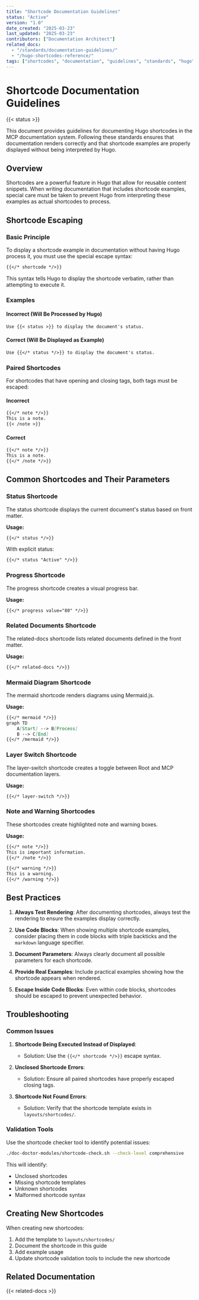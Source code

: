 ```yaml
---
title: "Shortcode Documentation Guidelines"
status: "Active"
version: "1.0"
date_created: "2025-03-23"
last_updated: "2025-03-23"
contributors: ["Documentation Architect"]
related_docs:
  - "/standards/documentation-guidelines/"
  - "/hugo-shortcodes-reference/"
tags: ["shortcodes", "documentation", "guidelines", "standards", "hugo"]
---
```


# Shortcode Documentation Guidelines

{{< status >}}

This document provides guidelines for documenting Hugo shortcodes in the MCP documentation system. Following these standards ensures that documentation renders correctly and that shortcode examples are properly displayed without being interpreted by Hugo.

## Overview

Shortcodes are a powerful feature in Hugo that allow for reusable content snippets. When writing documentation that includes shortcode examples, special care must be taken to prevent Hugo from interpreting these examples as actual shortcodes to process.

## Shortcode Escaping

### Basic Principle

To display a shortcode example in documentation without having Hugo process it, you must use the special escape syntax:

```markdown
{{</* shortcode */>}}
```

This syntax tells Hugo to display the shortcode verbatim, rather than attempting to execute it.

### Examples

#### Incorrect (Will Be Processed by Hugo)

```markdown
Use {{< status >}} to display the document's status.
```

#### Correct (Will Be Displayed as Example)

```markdown
Use {{</* status */>}} to display the document's status.
```

### Paired Shortcodes

For shortcodes that have opening and closing tags, both tags must be escaped:

#### Incorrect

```markdown
{{</* note */>}}
This is a note.
{{< /note >}}
```

#### Correct

```markdown
{{</* note */>}}
This is a note.
{{</* /note */>}}
```

## Common Shortcodes and Their Parameters

### Status Shortcode

The status shortcode displays the current document's status based on front matter.

**Usage:**
```markdown
{{</* status */>}}
```

With explicit status:
```markdown
{{</* status "Active" */>}}
```

### Progress Shortcode

The progress shortcode creates a visual progress bar.

**Usage:**
```markdown
{{</* progress value="80" */>}}
```

### Related Documents Shortcode

The related-docs shortcode lists related documents defined in the front matter.

**Usage:**
```markdown
{{</* related-docs */>}}
```

### Mermaid Diagram Shortcode

The mermaid shortcode renders diagrams using Mermaid.js.

**Usage:**
```markdown
{{</* mermaid */>}}
graph TD
    A[Start] --> B[Process]
    B --> C[End]
{{</* /mermaid */>}}
```

### Layer Switch Shortcode

The layer-switch shortcode creates a toggle between Root and MCP documentation layers.

**Usage:**
```markdown
{{</* layer-switch */>}}
```

### Note and Warning Shortcodes

These shortcodes create highlighted note and warning boxes.

**Usage:**
```markdown
{{</* note */>}}
This is important information.
{{</* /note */>}}

{{</* warning */>}}
This is a warning.
{{</* /warning */>}}
```

## Best Practices

1. **Always Test Rendering**: After documenting shortcodes, always test the rendering to ensure the examples display correctly.

2. **Use Code Blocks**: When showing multiple shortcode examples, consider placing them in code blocks with triple backticks and the `markdown` language specifier.

3. **Document Parameters**: Always clearly document all possible parameters for each shortcode.

4. **Provide Real Examples**: Include practical examples showing how the shortcode appears when rendered.

5. **Escape Inside Code Blocks**: Even within code blocks, shortcodes should be escaped to prevent unexpected behavior.

## Troubleshooting

### Common Issues

1. **Shortcode Being Executed Instead of Displayed**: 
   - Solution: Use the `{{</* shortcode */>}}` escape syntax.

2. **Unclosed Shortcode Errors**:
   - Solution: Ensure all paired shortcodes have properly escaped closing tags.

3. **Shortcode Not Found Errors**:
   - Solution: Verify that the shortcode template exists in `layouts/shortcodes/`.

### Validation Tools

Use the shortcode checker tool to identify potential issues:

```bash
./doc-doctor-modules/shortcode-check.sh --check-level comprehensive
```

This will identify:
- Unclosed shortcodes
- Missing shortcode templates
- Unknown shortcodes
- Malformed shortcode syntax

## Creating New Shortcodes

When creating new shortcodes:

1. Add the template to `layouts/shortcodes/`
2. Document the shortcode in this guide
3. Add example usage
4. Update shortcode validation tools to include the new shortcode

## Related Documentation

{{< related-docs >}}